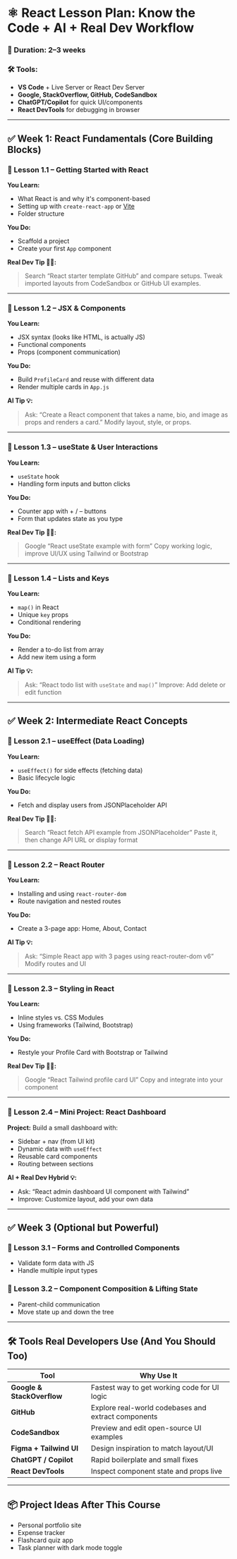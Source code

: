 # ⚛️ React Lesson Plan: Know the Code + AI + Real Dev Workflow

### 📅 Duration: 2–3 weeks

### 🛠 Tools:

* **VS Code** + Live Server or React Dev Server
* **Google, StackOverflow, GitHub, CodeSandbox**
* **ChatGPT/Copilot** for quick UI/components
* **React DevTools** for debugging in browser

---

## ✅ Week 1: React Fundamentals (Core Building Blocks)

### 📘 Lesson 1.1 – Getting Started with React

**You Learn:**

* What React is and why it's component-based
* Setting up with `create-react-app` or [Vite](https://vitejs.dev/)
* Folder structure

**You Do:**

* Scaffold a project
* Create your first `App` component

**Real Dev Tip 🧑‍💻:**

> Search “React starter template GitHub” and compare setups.
> Tweak imported layouts from CodeSandbox or GitHub UI examples.

---

### 📘 Lesson 1.2 – JSX & Components

**You Learn:**

* JSX syntax (looks like HTML, is actually JS)
* Functional components
* Props (component communication)

**You Do:**

* Build `ProfileCard` and reuse with different data
* Render multiple cards in `App.js`

**AI Tip 💡:**

> Ask: “Create a React component that takes a name, bio, and image as props and renders a card.”
> Modify layout, style, or props.

---

### 📘 Lesson 1.3 – useState & User Interactions

**You Learn:**

* `useState` hook
* Handling form inputs and button clicks

**You Do:**

* Counter app with + / – buttons
* Form that updates state as you type

**Real Dev Tip 🧑‍💻:**

> Google “React useState example with form”
> Copy working logic, improve UI/UX using Tailwind or Bootstrap

---

### 📘 Lesson 1.4 – Lists and Keys

**You Learn:**

* `map()` in React
* Unique `key` props
* Conditional rendering

**You Do:**

* Render a to-do list from array
* Add new item using a form

**AI Tip 💡:**

> Ask: “React todo list with `useState` and `map()`”
> Improve: Add delete or edit function

---

## ✅ Week 2: Intermediate React Concepts

### 📘 Lesson 2.1 – useEffect (Data Loading)

**You Learn:**

* `useEffect()` for side effects (fetching data)
* Basic lifecycle logic

**You Do:**

* Fetch and display users from JSONPlaceholder API

**Real Dev Tip 🧑‍💻:**

> Search “React fetch API example from JSONPlaceholder”
> Paste it, then change API URL or display format

---

### 📘 Lesson 2.2 – React Router

**You Learn:**

* Installing and using `react-router-dom`
* Route navigation and nested routes

**You Do:**

* Create a 3-page app: Home, About, Contact

**AI Tip 💡:**

> Ask: “Simple React app with 3 pages using react-router-dom v6”
> Modify routes and UI

---

### 📘 Lesson 2.3 – Styling in React

**You Learn:**

* Inline styles vs. CSS Modules
* Using frameworks (Tailwind, Bootstrap)

**You Do:**

* Restyle your Profile Card with Bootstrap or Tailwind

**Real Dev Tip 🧑‍💻:**

> Google “React Tailwind profile card UI”
> Copy and integrate into your component

---

### 📘 Lesson 2.4 – Mini Project: React Dashboard

**Project:** Build a small dashboard with:

* Sidebar + nav (from UI kit)
* Dynamic data with `useEffect`
* Reusable card components
* Routing between sections

**AI + Real Dev Hybrid 💡:**

* Ask: “React admin dashboard UI component with Tailwind”
* Improve: Customize layout, add your own data

---

## ✅ Week 3 (Optional but Powerful)

### 📘 Lesson 3.1 – Forms and Controlled Components

* Validate form data with JS
* Handle multiple input types

### 📘 Lesson 3.2 – Component Composition & Lifting State

* Parent-child communication
* Move state up and down the tree

---

## 🛠️ Tools Real Developers Use (And You Should Too)

| Tool                       | Why Use It                                          |
| -------------------------- | --------------------------------------------------- |
| **Google & StackOverflow** | Fastest way to get working code for UI logic        |
| **GitHub**                 | Explore real-world codebases and extract components |
| **CodeSandbox**            | Preview and edit open-source UI examples            |
| **Figma + Tailwind UI**    | Design inspiration to match layout/UI               |
| **ChatGPT / Copilot**      | Rapid boilerplate and small fixes                   |
| **React DevTools**         | Inspect component state and props live              |

---

## 📦 Project Ideas After This Course

* Personal portfolio site
* Expense tracker
* Flashcard quiz app
* Task planner with dark mode toggle
